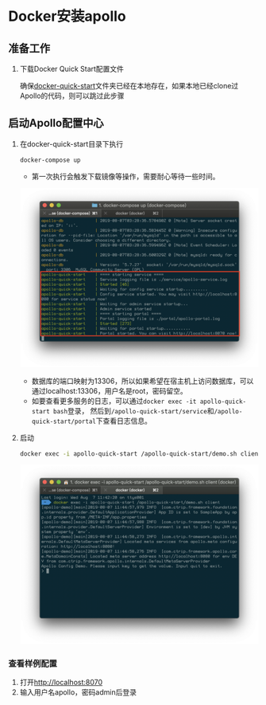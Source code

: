 # Docker安装apollo

## 准备工作

1. 下载Docker Quick Start配置文件

   确保[docker-quick-start](https://github.com/ctripcorp/apollo/tree/master/scripts/docker-quick-start)文件夹已经在本地存在，如果本地已经clone过Apollo的代码，则可以跳过此步骤

## 启动Apollo配置中心

1. 在docker-quick-start目录下执行

   ```bash
   docker-compose up
   ```

   

   - 第一次执行会触发下载镜像等操作，需要耐心等待一些时间。

   ![image-20190807115834768](assets/image-20190807115834768.png)

   - 数据库的端口映射为13306，所以如果希望在宿主机上访问数据库，可以通过localhost:13306，用户名是root，密码留空。
   - 如要查看更多服务的日志，可以通过`docker exec -it apollo-quick-start bash`登录， 然后到`/apollo-quick-start/service`和`/apollo-quick-start/portal`下查看日志信息。

2. 启动

   ```bash
   docker exec -i apollo-quick-start /apollo-quick-start/demo.sh client
   ```

   ![image-20190807120043974](assets/image-20190807120043974.png)

### 查看样例配置

1. 打开[http://localhost:8070](http://localhost:8070/)
2. 输入用户名apollo，密码admin后登录

